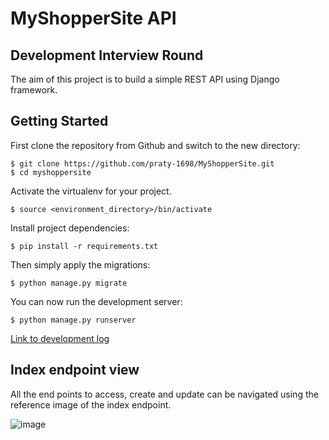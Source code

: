 # MyShopperSite API

## Development Interview Round

The aim of this project is to build a simple REST API using Django framework.

## Getting Started

First clone the repository from Github and switch to the new directory:

    $ git clone https://github.com/praty-1698/MyShopperSite.git
    $ cd myshoppersite
    
Activate the virtualenv for your project.

    $ source <environment_directory>/bin/activate
    
Install project dependencies:

    $ pip install -r requirements.txt
    
    
Then simply apply the migrations:

    $ python manage.py migrate
    

You can now run the development server:

    $ python manage.py runserver

[Link to development log](https://docs.google.com/document/d/1NJvoInKN770gSGlecXWeYf5bwE6KfLJtdPetOdZpKEk/edit#)

## Index endpoint view

All the end points to access, create and update can be navigated using the reference image of the index endpoint.

![image](https://user-images.githubusercontent.com/38065503/209499256-88a4e8e0-2440-4ccb-a525-d41d45d45e0a.png)

